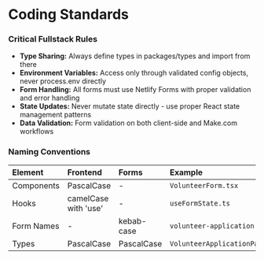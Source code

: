 # Coding Standards

### Critical Fullstack Rules

- **Type Sharing:** Always define types in packages/types and import from there
- **Environment Variables:** Access only through validated config objects, never process.env directly
- **Form Handling:** All forms must use Netlify Forms with proper validation and error handling
- **State Updates:** Never mutate state directly - use proper React state management patterns
- **Data Validation:** Form validation on both client-side and Make.com workflows

### Naming Conventions

| Element         | Frontend             | Forms      | Example             |
| :-------------- | :------------------- | :--------- | :------------------ |
| Components      | PascalCase           | -          | `VolunteerForm.tsx` |
| Hooks           | camelCase with 'use' | -          | `useFormState.ts`   |
| Form Names      | -                    | kebab-case | `volunteer-application` |
| Types           | PascalCase           | PascalCase | `VolunteerApplicationPayload` |
